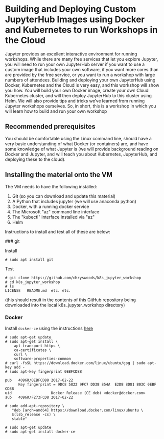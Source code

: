 # Building and Deploying Custom JupyterHub Images using Docker and Kubernetes to run Workshops in the Cloud

Jupyter provides an excellent interactive environment for running workshops. While there are many free services that let you explore Jupyter, you will need to run your own JupyterHub server if you want to use a custom image that includes your own software, if you want more cores than are provided by the free service, or you want to run a workshop with large numbers of attendees. Building and deploying your own JupyterHub using Docker, Kubernetes and the Cloud is very easy, and this workshop will show you how. You will build your own Docker image, create your own Cloud Kubernetes cluster, and will then deploy JupyterHub to this cluster using Helm. We will also provide tips and tricks we’ve learned from running Jupyter workshops ourselves. So, in short, this is a workshop in which you will learn how to build and run your own workshop

## Recommended prerequisites
You should be comfortable using the Linux command line, should have a very basic understanding of what Docker (or containers) are, and have some knowledge of what Jupyter is (we will provide background reading on Docker and Jupyter, and will teach you about Kubernetes, JupyterHub, and deploying these to the cloud).

## Installing the material onto the VM

The VM needs to have the following installed:

1. Git (so you can download and update this material)
1. A Python that includes jupyter (we will use anaconda python)
1. Docker, with a running docker service
1. The Microsoft "az" command line interface
1. The "kubectl" interface installed via "az"
1. Helm

Instructions to install and test all of these are below:

### git

Install

```
# sudo apt install git
```

Test

```
# git clone https://github.com/chryswoods/k8s_jupyter_workshop
# cd k8s_jupyter_workshop
# ls
LICENSE   README.md  etc. etc.
```

(this should result in the contents of this GitHub repository being
 downloaded into the local k8s_jupyter_workshop directory)

### Docker

Install `docker-ce` using the instructions [here](https://docs.docker.com/install/linux/docker-ce/ubuntu/#install-docker-ce)

```
# sudo apt-get update
# sudo apt-get install \
    apt-transport-https \
    ca-certificates \
    curl \
    software-properties-common
# curl -fsSL https://download.docker.com/linux/ubuntu/gpg | sudo apt-key add -
# sudo apt-key fingerprint 0EBFCD88

pub   4096R/0EBFCD88 2017-02-22
      Key fingerprint = 9DC8 5822 9FC7 DD38 854A  E2D8 8D81 803C 0EBF CD88
uid                  Docker Release (CE deb) <docker@docker.com>
sub   4096R/F273FCD8 2017-02-22

# sudo add-apt-repository \
   "deb [arch=amd64] https://download.docker.com/linux/ubuntu \
   $(lsb_release -cs) \
   stable"

# sudo apt-get update
# sudo apt-get install docker-ce
```

